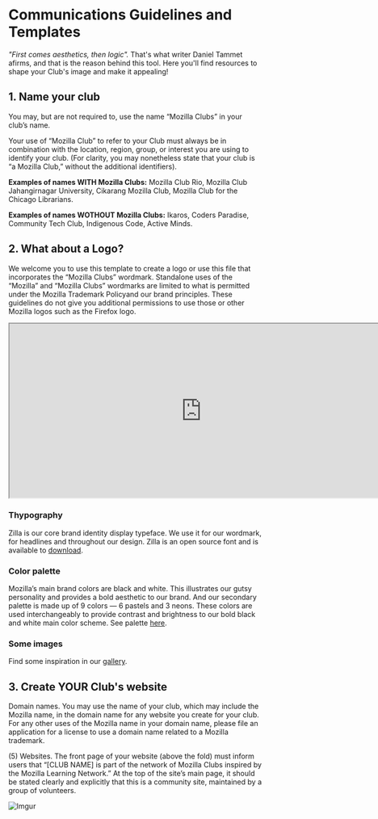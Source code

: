 # Communications Guidelines and Templates 

*"First comes aesthetics, then logic".* That's what writer Daniel Tammet afirms, and that is the reason behind this tool. Here you'll find resources to shape your Club's image and make it appealing!


## 1. Name your club

You may, but are not required to, use the name “Mozilla Clubs” in your club’s name. 
 
Your use of “Mozilla Club” to refer to your Club must always be in combination with the location, region, group, or interest you are using to identify your club. (For clarity, you may nonetheless state that your club is “a Mozilla Club,” without the additional identifiers).

**Examples of names WITH Mozilla Clubs:** Mozilla Club Rio, Mozilla Club Jahangirnagar University, Cikarang Mozilla Club, Mozilla Club for the Chicago Librarians.
 
**Examples of names WOTHOUT Mozilla Clubs:** Ikaros, Coders Paradise, Community Tech Club, Indigenous Code, Active Minds.


## 2. What about a Logo?

We welcome you to use this template to create a logo or use this file that incorporates the “Mozilla Clubs” wordmark. Standalone uses of the “Mozilla” and “Mozilla Clubs” wordmarks are limited to what is permitted under the Mozilla Trademark Policyand our brand principles. These guidelines do not give you additional permissions to use those or other Mozilla logos such as the Firefox logo. 

<iframe width="760" height="345" src="https://thimbleprojects.org/carotejada/272301/"></iframe>

### Thypography

Zilla is our core brand identity display typeface. We use it for our wordmark, for headlines and throughout our design. Zilla is an open source font and is available to [download](https://github.com/mozilla/zilla-slab/tree/master/OTF_release%20files).

### Color palette

Mozilla’s main brand colors are black and white. This illustrates our gutsy personality and provides a bold aesthetic to our brand. And our secondary palette is made up of 9 colors — 6 pastels and 3 neons. These colors are used interchangeably to provide contrast and brightness to our bold black and white main color scheme. See palette [here](https://mozilla.ninja/visualelements/).

### Some images

Find some inspiration in our [gallery](https://mozilla.ninja/gallery/).


## 3. Create YOUR Club's website

Domain names. You may use the name of your club, which may include the Mozilla name, in the domain name for any website you create for your club. For any other uses of the Mozilla name in your domain name, please file an application for a license to use a domain name related to a Mozilla trademark.

(5) Websites. The front page of your website (above the fold) must inform users that “[CLUB NAME] is part of the network of Mozilla Clubs inspired by the Mozilla Learning Network.” At the top of the site’s main page, it should be stated clearly and explicitly that this is a community site, maintained by a group of volunteers.

![Imgur](http://i.imgur.com/w8HJCH8.gif)
